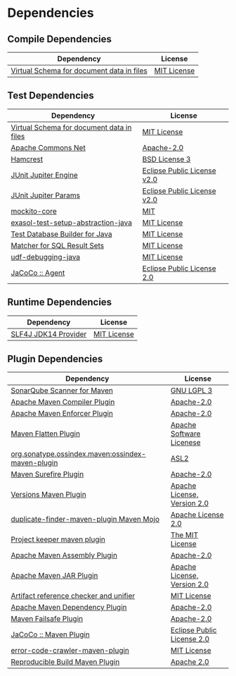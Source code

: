 <!-- @formatter:off -->
# Dependencies

## Compile Dependencies

| Dependency                                     | License          |
| ---------------------------------------------- | ---------------- |
| [Virtual Schema for document data in files][0] | [MIT License][1] |

## Test Dependencies

| Dependency                                     | License                          |
| ---------------------------------------------- | -------------------------------- |
| [Virtual Schema for document data in files][0] | [MIT License][1]                 |
| [Apache Commons Net][2]                        | [Apache-2.0][3]                  |
| [Hamcrest][4]                                  | [BSD License 3][5]               |
| [JUnit Jupiter Engine][6]                      | [Eclipse Public License v2.0][7] |
| [JUnit Jupiter Params][6]                      | [Eclipse Public License v2.0][7] |
| [mockito-core][8]                              | [MIT][9]                         |
| [exasol-test-setup-abstraction-java][10]       | [MIT License][11]                |
| [Test Database Builder for Java][12]           | [MIT License][13]                |
| [Matcher for SQL Result Sets][14]              | [MIT License][15]                |
| [udf-debugging-java][16]                       | [MIT License][17]                |
| [JaCoCo :: Agent][18]                          | [Eclipse Public License 2.0][19] |

## Runtime Dependencies

| Dependency                 | License           |
| -------------------------- | ----------------- |
| [SLF4J JDK14 Provider][20] | [MIT License][21] |

## Plugin Dependencies

| Dependency                                              | License                          |
| ------------------------------------------------------- | -------------------------------- |
| [SonarQube Scanner for Maven][22]                       | [GNU LGPL 3][23]                 |
| [Apache Maven Compiler Plugin][24]                      | [Apache-2.0][3]                  |
| [Apache Maven Enforcer Plugin][25]                      | [Apache-2.0][3]                  |
| [Maven Flatten Plugin][26]                              | [Apache Software Licenese][3]    |
| [org.sonatype.ossindex.maven:ossindex-maven-plugin][27] | [ASL2][28]                       |
| [Maven Surefire Plugin][29]                             | [Apache-2.0][3]                  |
| [Versions Maven Plugin][30]                             | [Apache License, Version 2.0][3] |
| [duplicate-finder-maven-plugin Maven Mojo][31]          | [Apache License 2.0][32]         |
| [Project keeper maven plugin][33]                       | [The MIT License][34]            |
| [Apache Maven Assembly Plugin][35]                      | [Apache-2.0][3]                  |
| [Apache Maven JAR Plugin][36]                           | [Apache License, Version 2.0][3] |
| [Artifact reference checker and unifier][37]            | [MIT License][38]                |
| [Apache Maven Dependency Plugin][39]                    | [Apache-2.0][3]                  |
| [Maven Failsafe Plugin][40]                             | [Apache-2.0][3]                  |
| [JaCoCo :: Maven Plugin][41]                            | [Eclipse Public License 2.0][19] |
| [error-code-crawler-maven-plugin][42]                   | [MIT License][43]                |
| [Reproducible Build Maven Plugin][44]                   | [Apache 2.0][28]                 |

[0]: https://github.com/exasol/virtual-schema-common-document-files/
[1]: https://github.com/exasol/virtual-schema-common-document-files/blob/main/LICENSE
[2]: https://commons.apache.org/proper/commons-net/
[3]: https://www.apache.org/licenses/LICENSE-2.0.txt
[4]: http://hamcrest.org/JavaHamcrest/
[5]: http://opensource.org/licenses/BSD-3-Clause
[6]: https://junit.org/junit5/
[7]: https://www.eclipse.org/legal/epl-v20.html
[8]: https://github.com/mockito/mockito
[9]: https://github.com/mockito/mockito/blob/main/LICENSE
[10]: https://github.com/exasol/exasol-test-setup-abstraction-java/
[11]: https://github.com/exasol/exasol-test-setup-abstraction-java/blob/main/LICENSE
[12]: https://github.com/exasol/test-db-builder-java/
[13]: https://github.com/exasol/test-db-builder-java/blob/main/LICENSE
[14]: https://github.com/exasol/hamcrest-resultset-matcher/
[15]: https://github.com/exasol/hamcrest-resultset-matcher/blob/main/LICENSE
[16]: https://github.com/exasol/udf-debugging-java/
[17]: https://github.com/exasol/udf-debugging-java/blob/main/LICENSE
[18]: https://www.eclemma.org/jacoco/index.html
[19]: https://www.eclipse.org/legal/epl-2.0/
[20]: http://www.slf4j.org
[21]: http://www.opensource.org/licenses/mit-license.php
[22]: http://sonarsource.github.io/sonar-scanner-maven/
[23]: http://www.gnu.org/licenses/lgpl.txt
[24]: https://maven.apache.org/plugins/maven-compiler-plugin/
[25]: https://maven.apache.org/enforcer/maven-enforcer-plugin/
[26]: https://www.mojohaus.org/flatten-maven-plugin/
[27]: https://sonatype.github.io/ossindex-maven/maven-plugin/
[28]: http://www.apache.org/licenses/LICENSE-2.0.txt
[29]: https://maven.apache.org/surefire/maven-surefire-plugin/
[30]: https://www.mojohaus.org/versions/versions-maven-plugin/
[31]: https://basepom.github.io/duplicate-finder-maven-plugin
[32]: http://www.apache.org/licenses/LICENSE-2.0.html
[33]: https://github.com/exasol/project-keeper/
[34]: https://github.com/exasol/project-keeper/blob/main/LICENSE
[35]: https://maven.apache.org/plugins/maven-assembly-plugin/
[36]: https://maven.apache.org/plugins/maven-jar-plugin/
[37]: https://github.com/exasol/artifact-reference-checker-maven-plugin/
[38]: https://github.com/exasol/artifact-reference-checker-maven-plugin/blob/main/LICENSE
[39]: https://maven.apache.org/plugins/maven-dependency-plugin/
[40]: https://maven.apache.org/surefire/maven-failsafe-plugin/
[41]: https://www.jacoco.org/jacoco/trunk/doc/maven.html
[42]: https://github.com/exasol/error-code-crawler-maven-plugin/
[43]: https://github.com/exasol/error-code-crawler-maven-plugin/blob/main/LICENSE
[44]: http://zlika.github.io/reproducible-build-maven-plugin
